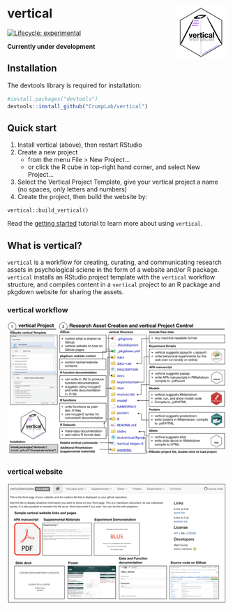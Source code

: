# vertical <img src='man/figures/logo.png' align="right" height="120.5" />

<!-- badges: start -->
[![Lifecycle: experimental](https://img.shields.io/badge/lifecycle-experimental-orange.svg)](https://www.tidyverse.org/lifecycle/#experimental)

<!-- badges: end -->

**Currently under development**

## Installation

The devtools library is required for installation:

``` r
#install.packages("devtools")
devtools::install_github("CrumpLab/vertical")
```

## Quick start

1. Install vertical (above), then restart RStudio
2. Create a new project
   - from the menu File > New Project...
   - or click the R cube in top-right hand corner, and select New Project...
3. Select the Vertical Project Template, give your vertical project a name (no spaces, only letters and numbers)
4. Create the project, then build the website by:

```
vertical::build_vertical()
```

Read the [getting started](https://crumplab.github.io/vertical/articles/vertical.html) tutorial to learn more about using `vertical`.

## What is vertical?

`vertical` is a workflow for creating, curating, and communicating research assets in psychological sciene in the form of a website and/or R package. `vertical` installs an RStudio project template with the `vertical` workflow structure, and compiles content in a `vertical` project to an R package and pkgdown website for sharing the assets.

### vertical workflow

<img src='man/figures/vertical-project.png'/>

### vertical website

<img src='man/figures/vertical-website.png'/>




